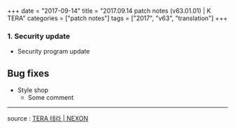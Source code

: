+++
date = "2017-09-14"
title = "2017.09.14 patch notes (v63.01.01) | K TERA"
categories = ["patch notes"]
tags = ["2017", "v63", "translation"]
+++

### **1.** Security update
- Security program update

## Bug fixes

- Style shop
  - Some comment

----

source : [TERA 테라 | NEXON](http://tera.nexon.com/news/update/view.aspx?n4articlesn=297)
